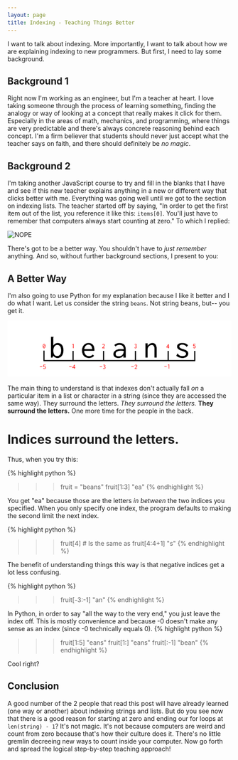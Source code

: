 ```yaml
---
layout: page
title: Indexing - Teaching Things Better
---
```


I want to talk about indexing.  More importantly, I want to talk about how we are explaining indexing to new programmers.  But first, I need to lay some background.

## Background 1

Right now I'm working as an engineer, but I'm a teacher at heart.  I love taking someone through the process of learning something, finding the analogy or way of looking at a concept that really makes it click for them.  Especially in the areas of math, mechanics, and programming, where things are very predictable and there's always concrete reasoning behind each concept.  I'm a firm believer that students should never just accept what the teacher says on faith, and there should definitely be *no magic*.

## Background 2

I'm taking another JavaScript course to try and fill in the blanks that I have and see if this new teacher explains anything in a new or different way that clicks better with me.  Everything was going well until we got to the section on indexing lists.  The teacher started off by saying, "In order to get the first item out of the list, you reference it like this: `items[0]`.  You'll just have to remember that computers always start counting at zero."  To which I replied:

![NOPE](/img/nope.gif)

There's got to be a better way.  You shouldn't have to *just remember* anything.  And so, without further background sections, I present to you:

## A Better Way

I'm also going to use Python for my explanation because I like it better and I do what I want.  Let us consider the string `beans`.  Not string beans, but-- you get it.

![Diagram of a String](/img/indexing.png)

The main thing to understand is that indexes don't actually fall *on* a particular item in a list or character in a string (since they are accessed the same way).  They surround the letters. *They surround the letters.*  **They surround the letters.**  One more time for the people in the back.

# Indices surround the letters.

Thus, when you try this:

{% highlight python %}
>>> fruit = "beans"
>>> fruit[1:3]
"ea"
{% endhighlight %}

You get "ea" because those are the letters *in between* the two indices you specified.  When you only specify one index, the program defaults to making the second limit the next index.

{% highlight python %}
>>> fruit[4] # Is the same as fruit[4:4+1]
"s"
{% endhighlight %}

The benefit of understanding things this way is that negative indices get a lot less confusing.

{% highlight python %}
>>> fruit[-3:-1]
"an"
{% endhighlight %}

In Python, in order to say "all the way to the very end," you just leave the index off.  This is mostly convenience and because -0 doesn't make any sense as an index (since -0 technically equals 0).
{% highlight python %}
>>> fruit[1:5]
"eans"
>>> fruit[1:]
"eans"
>>> fruit[:-1]
"bean"
{% endhighlight %}

Cool right?

## Conclusion

A good number of the 2 people that read this post will have already learned (one way or another) about indexing strings and lists.  But do you see now that there is a good reason for starting at zero and ending our for loops at `len(string) - 1`?  It's not magic.  It's not because computers are weird and count from zero because that's how their culture does it.  There's no little gremlin decreeing new ways to count inside your computer.  Now go forth and spread the logical step-by-step teaching approach!